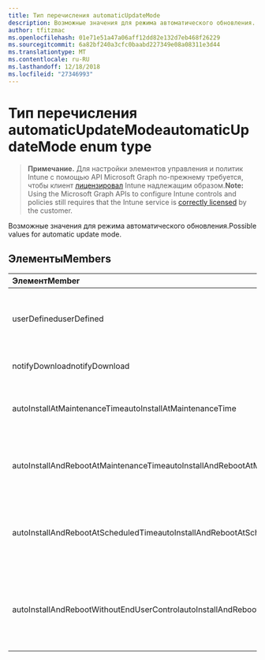 ```yaml
---
title: Тип перечисления automaticUpdateMode
description: Возможные значения для режима автоматического обновления.
author: tfitzmac
ms.openlocfilehash: 01e71e51a47a06aff12dd82e132d7eb468f26229
ms.sourcegitcommit: 6a82bf240a3cfc0baabd227349e08a08311e3d44
ms.translationtype: MT
ms.contentlocale: ru-RU
ms.lasthandoff: 12/18/2018
ms.locfileid: "27346993"
---
```

# <a name="automaticupdatemode-enum-type"></a><span data-ttu-id="fb184-103">Тип перечисления automaticUpdateMode</span><span class="sxs-lookup"><span data-stu-id="fb184-103">automaticUpdateMode enum type</span></span>

> <span data-ttu-id="fb184-104">**Примечание.** Для настройки элементов управления и политик Intune с помощью API Microsoft Graph по-прежнему требуется, чтобы клиент [лицензировал](https://go.microsoft.com/fwlink/?linkid=839381) Intune надлежащим образом.</span><span class="sxs-lookup"><span data-stu-id="fb184-104">**Note:** Using the Microsoft Graph APIs to configure Intune controls and policies still requires that the Intune service is [correctly licensed](https://go.microsoft.com/fwlink/?linkid=839381) by the customer.</span></span>

<span data-ttu-id="fb184-105">Возможные значения для режима автоматического обновления.</span><span class="sxs-lookup"><span data-stu-id="fb184-105">Possible values for automatic update mode.</span></span>
## <a name="members"></a><span data-ttu-id="fb184-106">Элементы</span><span class="sxs-lookup"><span data-stu-id="fb184-106">Members</span></span>
|<span data-ttu-id="fb184-107">Элемент</span><span class="sxs-lookup"><span data-stu-id="fb184-107">Member</span></span>|<span data-ttu-id="fb184-108">Значение</span><span class="sxs-lookup"><span data-stu-id="fb184-108">Value</span></span>|<span data-ttu-id="fb184-109">Описание</span><span class="sxs-lookup"><span data-stu-id="fb184-109">Description</span></span>|
|:---|:---|:---|
|<span data-ttu-id="fb184-110">userDefined</span><span class="sxs-lookup"><span data-stu-id="fb184-110">userDefined</span></span>|<span data-ttu-id="fb184-111">0</span><span class="sxs-lookup"><span data-stu-id="fb184-111">0</span></span>|<span data-ttu-id="fb184-112">User Defined, значение по умолчанию, без цели.</span><span class="sxs-lookup"><span data-stu-id="fb184-112">User Defined, default value, no intent.</span></span>|
|<span data-ttu-id="fb184-113">notifyDownload</span><span class="sxs-lookup"><span data-stu-id="fb184-113">notifyDownload</span></span>|<span data-ttu-id="fb184-114">1</span><span class="sxs-lookup"><span data-stu-id="fb184-114">1</span></span>|<span data-ttu-id="fb184-115">Уведомите при загрузке.</span><span class="sxs-lookup"><span data-stu-id="fb184-115">Notify on download.</span></span>|
|<span data-ttu-id="fb184-116">autoInstallAtMaintenanceTime</span><span class="sxs-lookup"><span data-stu-id="fb184-116">autoInstallAtMaintenanceTime</span></span>|<span data-ttu-id="fb184-117">2</span><span class="sxs-lookup"><span data-stu-id="fb184-117">2</span></span>|<span data-ttu-id="fb184-118">Автоматическая установка с во время обслуживания.</span><span class="sxs-lookup"><span data-stu-id="fb184-118">Auto-install at maintenance time.</span></span>|
|<span data-ttu-id="fb184-119">autoInstallAndRebootAtMaintenanceTime</span><span class="sxs-lookup"><span data-stu-id="fb184-119">autoInstallAndRebootAtMaintenanceTime</span></span>|<span data-ttu-id="fb184-120">3</span><span class="sxs-lookup"><span data-stu-id="fb184-120">3</span></span>|<span data-ttu-id="fb184-121">Установить и перезагрузите во время обслуживания.</span><span class="sxs-lookup"><span data-stu-id="fb184-121">Auto-install and reboot at maintenance time.</span></span>|
|<span data-ttu-id="fb184-122">autoInstallAndRebootAtScheduledTime</span><span class="sxs-lookup"><span data-stu-id="fb184-122">autoInstallAndRebootAtScheduledTime</span></span>|<span data-ttu-id="fb184-123">4</span><span class="sxs-lookup"><span data-stu-id="fb184-123">4</span></span>|<span data-ttu-id="fb184-124">Установить и перезагрузите компьютер в запланированное время.</span><span class="sxs-lookup"><span data-stu-id="fb184-124">Auto-install and reboot at scheduled time.</span></span>|
|<span data-ttu-id="fb184-125">autoInstallAndRebootWithoutEndUserControl</span><span class="sxs-lookup"><span data-stu-id="fb184-125">autoInstallAndRebootWithoutEndUserControl</span></span>|<span data-ttu-id="fb184-126">5</span><span class="sxs-lookup"><span data-stu-id="fb184-126">5</span></span>|<span data-ttu-id="fb184-127">Установить и перезапустите без управления конечных пользователей</span><span class="sxs-lookup"><span data-stu-id="fb184-127">Auto-install and restart without end-user control</span></span>|



